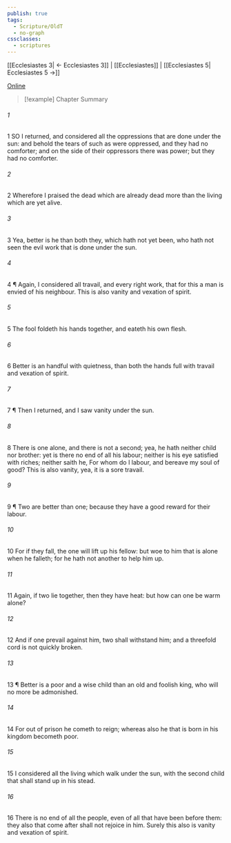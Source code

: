 ```yaml
---
publish: true
tags:
  - Scripture/OldT
  - no-graph
cssclasses:
  - scriptures
---
```

[[Ecclesiastes 3| ← Ecclesiastes 3]] | [[Ecclesiastes]] | [[Ecclesiastes 5| Ecclesiastes 5 →]]

[Online](https://churchofjesuschrist.org/study/scriptures/ot/eccl/4?lang=eng)

>[!example] Chapter Summary
>
###### 1
1 SO I returned, and considered all the oppressions that are done under the sun: and behold the tears of such as were oppressed, and they had no comforter; and on the side of their oppressors there was power; but they had no comforter.
###### 2
2 Wherefore I praised the dead which are already dead more than the living which are yet alive.
###### 3
3 Yea, better is he than both they, which hath not yet been, who hath not seen the evil work that is done under the sun.
###### 4
4 ¶ Again, I considered all travail, and every right work, that for this a man is envied of his neighbour.  This is also vanity and vexation of spirit.
###### 5
5 The fool foldeth his hands together, and eateth his own flesh.
###### 6
6 Better is an handful with quietness, than both the hands full with travail and vexation of spirit.
###### 7
7 ¶ Then I returned, and I saw vanity under the sun.
###### 8
8 There is one alone, and there is not a second; yea, he hath neither child nor brother: yet is there no end of all his labour; neither is his eye satisfied with riches; neither saith he, For whom do I labour, and bereave my soul of good?  This is also vanity, yea, it is a sore travail.
###### 9
9 ¶ Two are better than one; because they have a good reward for their labour.
###### 10
10 For if they fall, the one will lift up his fellow: but woe to him that is alone when he falleth; for he hath not another to help him up.
###### 11
11 Again, if two lie together, then they have heat: but how can one be warm alone?
###### 12
12 And if one prevail against him, two shall withstand him; and a threefold cord is not quickly broken.
###### 13
13 ¶ Better is a poor and a wise child than an old and foolish king, who will no more be admonished.
###### 14
14 For out of prison he cometh to reign; whereas also he that is born in his kingdom becometh poor.
###### 15
15 I considered all the living which walk under the sun, with the second child that shall stand up in his stead.
###### 16
16 There is no end of all the people, even of all that have been before them: they also that come after shall not rejoice in him.  Surely this also is vanity and vexation of spirit.



